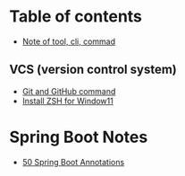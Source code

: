 # Table of contents

- [Note of tool, cli, commad](README.md)

## **VCS (version control system)**

- [Git and GitHub command](vcs/git-and-github.md)
- [Install ZSH for Window11](vcs/install-zsh-in-window11.md)

# **Spring Boot Notes**
- [50 Spring Boot Annotations](springboot/article/50_Spring_Boot_Annotations.md)
